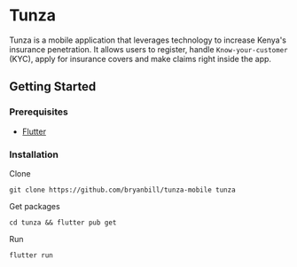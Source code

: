 # Tunza
Tunza is a mobile application that leverages technology to increase Kenya's insurance penetration. 
It allows users to register, handle `Know-your-customer` (KYC), apply for insurance covers and make claims right inside the app. 

## Getting Started

### Prerequisites
- [Flutter](https://flutter.dev)

### Installation

Clone
```
git clone https://github.com/bryanbill/tunza-mobile tunza
```
Get packages
```
cd tunza && flutter pub get
```
Run
```
flutter run
```
